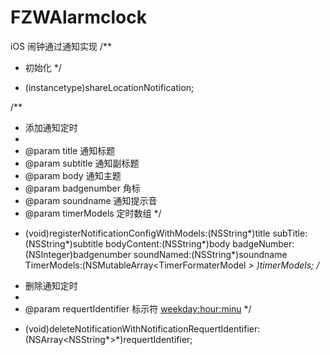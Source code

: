 # FZWAlarmclock
iOS 闹钟通过通知实现
/**
 *  初始化
 */
+ (instancetype)shareLocationNotification;

/**
 *  添加通知定时
 *
 *  @param title       通知标题
 *  @param subtitle    通知副标题
 *  @param body        通知主题
 *  @param badgenumber 角标
 *  @param soundname   通知提示音
 *  @param timerModels 定时数组
 */
- (void)registerNotificationConfigWithModels:(NSString*)title
                                  subTitle:(NSString*)subtitle
                               bodyContent:(NSString*)body
                               badgeNumber:(NSInteger)badgenumber
                                soundNamed:(NSString*)soundname
                               TimerModels:(NSMutableArray<TimerFormaterModel *> *)timerModels;
/**
 *  删除通知定时
 *
 *  @param requertIdentifier 标示符 <weekday:hour:minu>
 */
- (void)deleteNotificationWithNotificationRequertIdentifier:(NSArray<NSString*>*)requertIdentifier;
